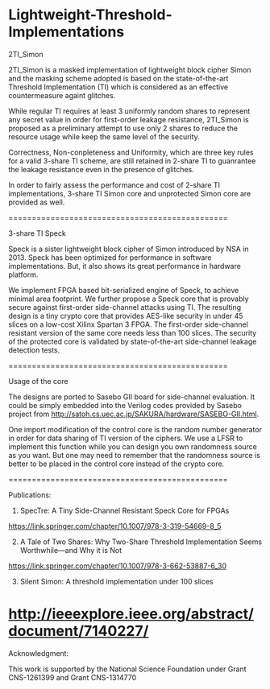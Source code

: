 # Lightweight-Threshold-Implementations

2TI_Simon

2TI_Simon is a masked implementation of lightweight block cipher Simon and the masking scheme adopted is based on the state-of-the-art Threshold Implementation (TI) which is considered as an effective countermeasure againt glitches.

While regular TI requires at least 3 uniformly random shares to represent any secret value in order for first-order leakage resistance, 2TI_Simon is proposed as a preliminary attempt to use only 2 shares to reduce the resource usage while keep the same level of the security.

Correctness, Non-conpleteness and Uniformity, which are three key rules for a valid 3-share TI scheme, are still retained in 2-share TI to guanrantee the leakage resistance even in the presence of glitches.

In order to fairly assess the performance and cost of 2-share TI implementations, 3-share TI Simon core and unprotected Simon core are provided as well. 

===============================================

3-share TI Speck

Speck is a sister lightweight block cipher of Simon introduced by NSA in 2013. Speck has been optimized for performance in software implementations. But, it also shows its great performance in hardware platform. 

We implement FPGA based bit-serialized engine of Speck, to achieve minimal area footprint. We further propose a Speck core that is provably secure against first-order side-channel attacks using TI. The resulting design is a tiny crypto core that provides AES-like security in under 45 slices on a low-cost Xilinx Spartan 3 FPGA. The first-order side-channel resistant version of the same core needs less than 100 slices. The security of the protected core is validated by state-of-the-art side-channel leakage detection tests.

===============================================

Usage of the core

The designs are ported to Sasebo GII board for side-channel evaluation. It could be simply embedded into the Verilog codes provided by Sasebo project from http://satoh.cs.uec.ac.jp/SAKURA/hardware/SASEBO-GII.html.

One import modification of the control core is the random number generator in order for data sharing of TI version of the ciphers. We use a LFSR to implement this function while you can design you own randomness source as you want. But one may need to remember that the randomness source is better to be placed in the control core instead of the crypto core.

===============================================

Publications:

1. SpecTre: A Tiny Side-Channel Resistant Speck Core for FPGAs

https://link.springer.com/chapter/10.1007/978-3-319-54669-8_5

2. A Tale of Two Shares: Why Two-Share Threshold Implementation Seems Worthwhile—and Why it is Not

https://link.springer.com/chapter/10.1007/978-3-662-53887-6_30

3. Silent Simon: A threshold implementation under 100 slices

http://ieeexplore.ieee.org/abstract/document/7140227/
===============================================

Acknowledgment:

This work is supported by the National Science Foundation under Grant CNS-1261399 and Grant CNS-1314770
